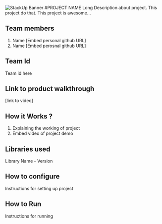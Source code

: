 ![StackUp Banner]([https://tinkerhub.frappe.cloud/files/stackup%20banner.jpeg])
#PROJECT NAME
Long Description about project. This project do that. This project is awesome...
## Team members
1. Name [Embed personal github URL]
2. Name [Embed perosnal github URL]
## Team Id
Team id here
## Link to product walkthrough
[link to video]
## How it Works ?
1. Explaining the working of project
2. Embed video of project demo
## Libraries used
Library Name - Version
## How to configure
Instructions for setting up project
## How to Run
Instructions for running
